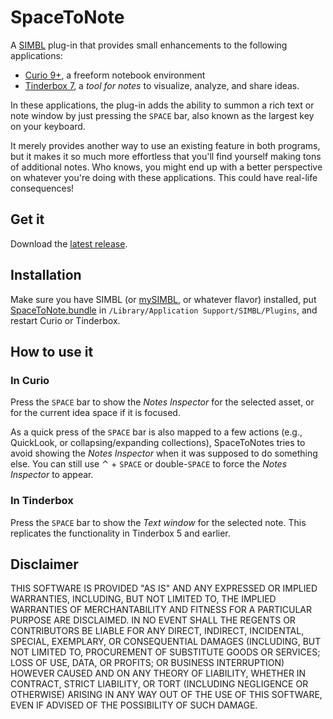 #  SpaceToNote

A [SIMBL](https://en.wikipedia.org/wiki/SIMBL) plug-in that provides small enhancements to the following applications:

 - [Curio 9+](https://www.zengobi.com/curio/), a freeform notebook environment
 - [Tinderbox 7](http://www.eastgate.com/Tinderbox/), a _tool for notes_ to visualize, analyze, and share ideas.

In these applications, the plug-in adds the ability to summon a rich text or note window by just pressing the `SPACE` bar, also known as the largest key on your keyboard.

It merely provides another way to use an existing feature in both programs, but it makes it so much more effortless that you'll find yourself making tons of additional notes.
Who knows, you might end up with a better perspective on whatever you're doing with these applications.
This could have real-life consequences!

## Get it

Download the [latest release](https://github.com/oin/SpaceToNote/releases).

## Installation

Make sure you have SIMBL (or [mySIMBL](https://github.com/w0lfschild/mySIMBL), or whatever flavor) installed, put [SpaceToNote.bundle](https://github.com/oin/SpaceToNote/releases) in `/Library/Application Support/SIMBL/Plugins`, and restart Curio or Tinderbox.

## How to use it

### In Curio

Press the `SPACE` bar to show the _Notes Inspector_ for the selected asset, or for the current idea space if it is focused.

As a quick press of the `SPACE` bar is also mapped to a few actions (e.g., QuickLook, or collapsing/expanding collections), SpaceToNotes tries to avoid showing the _Notes Inspector_ when it was supposed to do something else.
You can still use ⌃ + `SPACE` or double-`SPACE` to force the _Notes Inspector_ to appear.

### In Tinderbox

Press the `SPACE` bar to show the _Text window_ for the selected note.
This replicates the functionality in Tinderbox 5 and earlier.

## Disclaimer

THIS SOFTWARE IS PROVIDED "AS IS" AND ANY EXPRESSED OR IMPLIED WARRANTIES, INCLUDING, BUT NOT LIMITED TO, THE IMPLIED WARRANTIES OF MERCHANTABILITY AND FITNESS FOR A PARTICULAR PURPOSE ARE DISCLAIMED. IN NO EVENT SHALL THE REGENTS OR CONTRIBUTORS BE LIABLE FOR ANY DIRECT, INDIRECT, INCIDENTAL, SPECIAL, EXEMPLARY, OR CONSEQUENTIAL DAMAGES (INCLUDING, BUT NOT LIMITED TO, PROCUREMENT OF SUBSTITUTE GOODS OR SERVICES; LOSS OF USE, DATA, OR PROFITS; OR BUSINESS INTERRUPTION)
HOWEVER CAUSED AND ON ANY THEORY OF LIABILITY, WHETHER IN CONTRACT, STRICT LIABILITY, OR TORT (INCLUDING NEGLIGENCE OR OTHERWISE) ARISING IN ANY WAY OUT OF THE USE OF THIS SOFTWARE, EVEN IF ADVISED OF THE POSSIBILITY OF SUCH DAMAGE.
